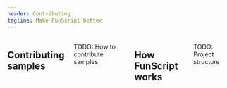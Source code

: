 ```yaml
---
header: Contributing
tagline: Make FunScript better
---
```

<div class="row">
<div class="large-12 columns">

## Contributing samples

TODO: How to contribute samples

## How FunScript works

TODO: Project structure

</div>
</div>